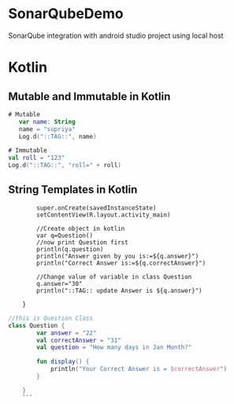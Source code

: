 # SonarQubeDemo
SonarQube integration with android studio project using local host

# Kotlin
## Mutable and Immutable in Kotlin
```kotlin
# Mutable
   var name: String
   name = "supriya"
   Log.d("::TAG::", name)
   ```
   ```kotlin
# Immutable
 val roll = "123"
 Log.d("::TAG::", "roll=" + roll)
 ```
## String Templates in Kotlin
```kotlinoverride fun onCreate(savedInstanceState: Bundle?) {
        super.onCreate(savedInstanceState)
        setContentView(R.layout.activity_main)

        //Create object in kotlin
        var q=Question()
        //now print Question first
        println(q.question)
        println("Answer given by you is:=${q.answer}")
        println("Correct Answer is:=${q.correctAnswer}")

        //Change value of variable in class Question
        q.answer="30"
        println("::TAG:: update Answer is ${q.answer}")
        
    }
```
```kotlin
//this is Question Class
class Question {
        var answer = "22"
        val correctAnswer = "31"
        val question = "How many days in Jan Month?"

        fun display() {
            println("Your Correct Answer is = $correctAnswer")
        }

    }
    ```
